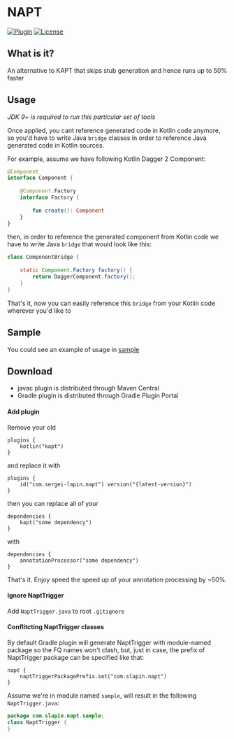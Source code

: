 # NAPT

[![Plugin](https://img.shields.io/badge/gradle%20plugin-v1.13-blue)](https://plugins.gradle.org/plugin/com.sergei-lapin.napt)
[![License](https://img.shields.io/badge/License-MIT-yellow.svg)](https://opensource.org/licenses/MIT)

## What is it?

An alternative to KAPT that skips stub generation and hence runs up to 50% faster

## Usage

*JDK 9+ is required to run this particular set of tools*

Once applied, you cant reference generated code in Kotlin code anymore, so you'd have to write Java `bridge` classes in order to reference Java generated code in  Kotlin sources.

For example, assume we have following Kotlin Dagger 2 Component:

``` Kotlin
@Component
interface Component {
    
    @Component.Factory
    interface Factory {
        
        fun create(): Component
    }
}
```

then, in order to reference the generated component from Kotlin code we have to write Java `bridge` that would look like this:

``` Java
class ComponentBridge {
    
    static Component.Factory factory() {
        return DaggerComponent.factory();
    }
}
```

That's it, now you can easily reference this `bridge` from your Kotlin code wherever you'd like to

## Sample

You could see an example of usage in [sample](https://github.com/sergei-lapin/napt/blob/main/sample/build.gradle)

## Download
- javac plugin is distributed through Maven Central
- Gradle plugin is distributed through Gradle Plugin Portal

#### Add plugin

Remove your old

``` Gradle 
plugins {
    kotlin("kapt")
}
```

and replace it with

``` Gradle
plugins {
    id("com.sergei-lapin.napt") version("{latest-version}")
}
```

then you can replace all of your 

``` Gradle
dependencies {
    kapt("some dependency")
}
```

with

``` Gradle
dependencies {
    annotationProcessor("some dependency")
}
```

That's it. Enjoy speed the speed up of your annotation processing by ~50%.

#### Ignore NaptTrigger

Add `NaptTrigger.java` to root `.gitignore`

#### Conflitcting NaptTrigger classes

By default Gradle plugin will generate NaptTrigger with module-named package so the FQ names won't clash, but, just in case, the prefix of NaptTrigger package can be specified like that:

``` Gradle
napt {
    naptTriggerPackagePrefix.set("com.slapin.napt")
}
```

Assume we're in module named `sample`, will result in the following `NaptTrigger.java`:

``` Java
package com.slapin.napt.sample;
class NaptTrigger {
}
```
